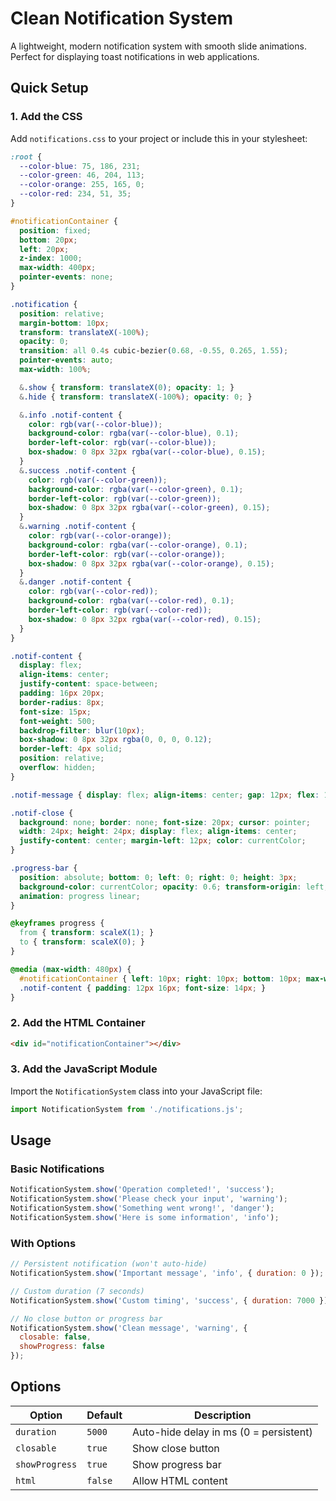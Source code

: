 # Clean Notification System

A lightweight, modern notification system with smooth slide animations. Perfect for displaying toast notifications in web applications.

## Quick Setup

### 1. Add the CSS
Add `notifications.css` to your project or include this in your stylesheet:

```css
:root {
  --color-blue: 75, 186, 231;
  --color-green: 46, 204, 113;
  --color-orange: 255, 165, 0;
  --color-red: 234, 51, 35;
}

#notificationContainer {
  position: fixed;
  bottom: 20px;
  left: 20px;
  z-index: 1000;
  max-width: 400px;
  pointer-events: none;
}

.notification {
  position: relative;
  margin-bottom: 10px;
  transform: translateX(-100%);
  opacity: 0;
  transition: all 0.4s cubic-bezier(0.68, -0.55, 0.265, 1.55);
  pointer-events: auto;
  max-width: 100%;

  &.show { transform: translateX(0); opacity: 1; }
  &.hide { transform: translateX(-100%); opacity: 0; }

  &.info .notif-content {
    color: rgb(var(--color-blue));
    background-color: rgba(var(--color-blue), 0.1);
    border-left-color: rgb(var(--color-blue));
    box-shadow: 0 8px 32px rgba(var(--color-blue), 0.15);
  }
  &.success .notif-content {
    color: rgb(var(--color-green));
    background-color: rgba(var(--color-green), 0.1);
    border-left-color: rgb(var(--color-green));
    box-shadow: 0 8px 32px rgba(var(--color-green), 0.15);
  }
  &.warning .notif-content {
    color: rgb(var(--color-orange));
    background-color: rgba(var(--color-orange), 0.1);
    border-left-color: rgb(var(--color-orange));
    box-shadow: 0 8px 32px rgba(var(--color-orange), 0.15);
  }
  &.danger .notif-content {
    color: rgb(var(--color-red));
    background-color: rgba(var(--color-red), 0.1);
    border-left-color: rgb(var(--color-red));
    box-shadow: 0 8px 32px rgba(var(--color-red), 0.15);
  }
}

.notif-content {
  display: flex;
  align-items: center;
  justify-content: space-between;
  padding: 16px 20px;
  border-radius: 8px;
  font-size: 15px;
  font-weight: 500;
  backdrop-filter: blur(10px);
  box-shadow: 0 8px 32px rgba(0, 0, 0, 0.12);
  border-left: 4px solid;
  position: relative;
  overflow: hidden;
}

.notif-message { display: flex; align-items: center; gap: 12px; flex: 1; }

.notif-close {
  background: none; border: none; font-size: 20px; cursor: pointer;
  width: 24px; height: 24px; display: flex; align-items: center;
  justify-content: center; margin-left: 12px; color: currentColor;
}

.progress-bar {
  position: absolute; bottom: 0; left: 0; right: 0; height: 3px;
  background-color: currentColor; opacity: 0.6; transform-origin: left;
  animation: progress linear;
}

@keyframes progress {
  from { transform: scaleX(1); }
  to { transform: scaleX(0); }
}

@media (max-width: 480px) {
  #notificationContainer { left: 10px; right: 10px; bottom: 10px; max-width: none; }
  .notif-content { padding: 12px 16px; font-size: 14px; }
}
```

### 2. Add the HTML Container
```html
<div id="notificationContainer"></div>
```

### 3. Add the JavaScript Module
Import the `NotificationSystem` class into your JavaScript file:

```javascript
import NotificationSystem from './notifications.js';
````

## Usage

### Basic Notifications
```javascript
NotificationSystem.show('Operation completed!', 'success');
NotificationSystem.show('Please check your input', 'warning');
NotificationSystem.show('Something went wrong!', 'danger');
NotificationSystem.show('Here is some information', 'info');
```

### With Options
```javascript
// Persistent notification (won't auto-hide)
NotificationSystem.show('Important message', 'info', { duration: 0 });

// Custom duration (7 seconds)
NotificationSystem.show('Custom timing', 'success', { duration: 7000 });

// No close button or progress bar
NotificationSystem.show('Clean message', 'warning', {
  closable: false,
  showProgress: false
});
```

## Options

| Option | Default | Description |
|--------|---------|-------------|
| `duration` | `5000` | Auto-hide delay in ms (0 = persistent) |
| `closable` | `true` | Show close button |
| `showProgress` | `true` | Show progress bar |
| `html` | `false` | Allow HTML content |
